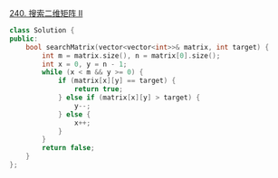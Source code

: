 [240. 搜索二维矩阵 II](https://leetcode.cn/problems/search-a-2d-matrix-ii/description/)
```cpp
class Solution {
public:
    bool searchMatrix(vector<vector<int>>& matrix, int target) {
        int m = matrix.size(), n = matrix[0].size();
        int x = 0, y = n - 1;
        while (x < m && y >= 0) {
            if (matrix[x][y] == target) {
                return true;
            } else if (matrix[x][y] > target) {
                y--;
            } else {
                x++;
            }
        }
        return false;
    }
};
```